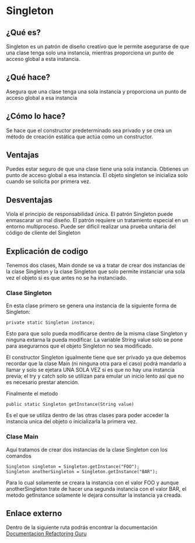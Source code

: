 # Singleton
## ¿Qué es?

Singleton es un patrón de diseño creativo que le permite asegurarse de que una clase tenga solo una instancia, mientras proporciona un punto de acceso global a esta instancia.

## ¿Qué hace?
Asegura que una clase tenga una sola instancia y proporciona un punto de acceso global a esa instancia

## ¿Cómo lo hace?

Se hace que el constructor predeterminado sea privado y se crea un método de creación estática que actúa como un constructor.

## Ventajas

Puedes estar seguro de que una clase tiene una sola instancia.
Obtienes un punto de acceso global a esa instancia.
El objeto singleton se inicializa solo cuando se solicita por primera vez.

## Desventajas

Viola el principio de responsabilidad única.
El patrón Singleton puede enmascarar un mal diseño.
El patrón requiere un tratamiento especial en un entorno multiproceso.
Puede ser difícil realizar una prueba unitaria del código de cliente del Singleton

## Explicación de codigo

Tenemos dos clases, Main donde se va a tratar de crear dos instancias de la clase Singleton y la clase Singleton que solo permite instanciar una sola vez el objeto si es que antes no se ha instanciado.

### Clase Singleton

En esta clase primero se genera una instancia de la siguiente forma de Singleton:

	private static Singleton instance;

Esto para que solo pueda modificarse dentro de la misma clase Singleton y ninguna extarna la pueda modificar. La variable String value solo se pone para asegurarnos que el objeto Singleton no sea modificado.

El constructor Singleton igualmente tiene que ser privado ya que debemos recordar que la clase Main (ni ninguna otra para el caso) podrá mandarlo a llamar y solo se ejetara UNA SOLA VEZ si es que no hay una instancia previa; el try y catch solo se utilizan para emular un inicio lento así que no es necesario prestar atención.

Finalmente el metodo 

	public static Singleton getInstance(String value)

Es el que se utiliza dentro de las otras clases para poder acceder la instancia unica del objeto o inicializarla la primera vez. 

### Clase Main

Aquí tratamos de crear dos instancias de la clase Singleton con los comandos 

	Singleton singleton = Singleton.getInstance("FOO");
	Singleton anotherSingleton = Singleton.getInstance("BAR");

Para lo cual solamente se creara la instancia con el valor FOO y aunque anotherSingleton trate de hacer una segunda instancia con el valor BAR, el metodo getInstance solamente le dejara consultar la instancia ya creada.

## Enlace externo

Dentro de la siguiente ruta podrás encontrar la documentación
[Documentacion Refactoring Guru](https://refactoring.guru/design-patterns/singleton)
